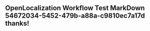 <properties
ms.topic="hero-topic"
ms.test1="hero-topic"
ms.test2="test"/>


## OpenLocalization Workflow Test MarkDown 54672034-5452-479b-a88a-c9810ec7a17d thanks!



<!--HONumber=Sep16_HO1-->


